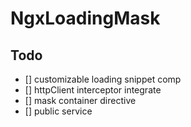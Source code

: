# NgxLoadingMask

## Todo
* [] customizable loading snippet comp
* [] httpClient interceptor integrate
* [] mask container directive
* [] public service
